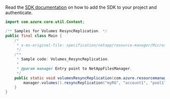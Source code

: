 Read the [SDK documentation](https://github.com/Azure/azure-sdk-for-java/blob/azure-resourcemanager-netapp_1.0.0-beta.7/sdk/netapp/azure-resourcemanager-netapp/README.md) on how to add the SDK to your project and authenticate.

```java
import com.azure.core.util.Context;

/** Samples for Volumes ResyncReplication. */
public final class Main {
    /*
     * x-ms-original-file: specification/netapp/resource-manager/Microsoft.NetApp/stable/2021-08-01/examples/Volumes_ResyncReplication.json
     */
    /**
     * Sample code: Volumes_ResyncReplication.
     *
     * @param manager Entry point to NetAppFilesManager.
     */
    public static void volumesResyncReplication(com.azure.resourcemanager.netapp.NetAppFilesManager manager) {
        manager.volumes().resyncReplication("myRG", "account1", "pool1", "volume1", Context.NONE);
    }
}
```
